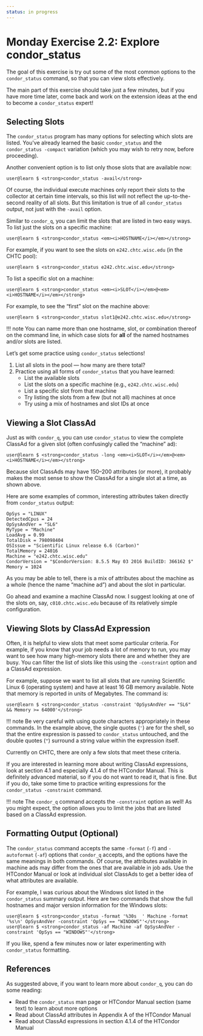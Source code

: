 ```yaml
---
status: in progress
---
```


<style type="text/css"> pre em { font-style: normal; background-color: yellow; } pre strong { font-style: normal; font-weight: bold; color: \#008; } </style>

Monday Exercise 2.2: Explore condor\_status
===========================================

The goal of this exercise is try out some of the most common options to the `condor_status` command, so that you can view slots effectively.

The main part of this exercise should take just a few minutes, but if you have more time later, come back and work on the extension ideas at the end to become a `condor_status` expert!

Selecting Slots
---------------

The `condor_status` program has many options for selecting which slots are listed. You've already learned the basic `condor_status` and the `condor_status -compact` variation (which you may wish to retry now, before proceeding).

Another convenient option is to list only those slots that are available now:

``` console
user@learn $ <strong>condor_status -avail</strong>
```

Of course, the individual execute machines only report their slots to the collector at certain time intervals, so this list will not reflect the up-to-the-second reality of all slots. But this limitation is true of all `condor_status` output, not just with the `-avail` option.

Similar to `condor_q`, you can limit the slots that are listed in two easy ways. To list just the slots on a specific machine:

``` console
user@learn $ <strong>condor_status <em><i>HOSTNAME</i></em></strong>
```

For example, if you want to see the slots on `e242.chtc.wisc.edu` (in the CHTC pool):

``` console
user@learn $ <strong>condor_status e242.chtc.wisc.edu</strong>
```

To list a specific slot on a machine:

``` console
user@learn $ <strong>condor_status <em><i>SLOT</i></em>@<em><i>HOSTNAME</i></em></strong>
```

For example, to see the “first” slot on the machine above:

``` console
user@learn $ <strong>condor_status slot1@e242.chtc.wisc.edu</strong>
```

!!! note
    You can name more than one hostname, slot, or combination thereof on the command line, in which case slots for
    **all** of the named hostnames and/or slots are listed.

Let’s get some practice using `condor_status` selections!

1.  List all slots in the pool — how many are there total?
2.  Practice using all forms of `condor_status` that you have learned:
    -   List the available slots
    -   List the slots on a specific machine (e.g., `e242.chtc.wisc.edu`)
    -   List a specific slot from that machine
    -   Try listing the slots from a few (but not all) machines at once
    -   Try using a mix of hostnames and slot IDs at once

Viewing a Slot ClassAd
----------------------

Just as with `condor_q`, you can use `condor_status` to view the complete ClassAd for a given slot (often confusingly called the “machine” ad):

``` console
user@learn $ <strong>condor_status -long <em><i>SLOT</i></em>@<em><i>HOSTNAME</i></em></strong>
```

Because slot ClassAds may have 150–200 attributes (or more), it probably makes the most sense to show the ClassAd for a single slot at a time, as shown above.

Here are some examples of common, interesting attributes taken directly from `condor_status` output:

``` file
OpSys = "LINUX"
DetectedCpus = 24
OpSysAndVer = "SL6"
MyType = "Machine"
LoadAvg = 0.99
TotalDisk = 798098404
OSIssue = "Scientific Linux release 6.6 (Carbon)"
TotalMemory = 24016
Machine = "e242.chtc.wisc.edu"
CondorVersion = "$CondorVersion: 8.5.5 May 03 2016 BuildID: 366162 $"
Memory = 1024
```

As you may be able to tell, there is a mix of attributes about the machine as a whole (hence the name “machine ad”) and about the slot in particular.

Go ahead and examine a machine ClassAd now. I suggest looking at one of the slots on, say, `c010.chtc.wisc.edu` because of its relatively simple configuration.

Viewing Slots by ClassAd Expression
-----------------------------------

Often, it is helpful to view slots that meet some particular criteria. For example, if you know that your job needs a lot of memory to run, you may want to see how many high-memory slots there are and whether they are busy. You can filter the list of slots like this using the `-constraint` option and a ClassAd expression.

For example, suppose we want to list all slots that are running Scientific Linux 6 (operating system) and have at least 16 GB memory available. Note that memory is reported in units of Megabytes. The command is:

``` console
user@learn $ <strong>condor_status -constraint 'OpSysAndVer == "SL6" && Memory >= 64000'</strong>
```

!!! note
    Be very careful with using quote characters appropriately in these commands.
    In the example above, the single quotes (`'`) are for the shell, so that the entire expression is passed to
    `condor_status` untouched, and the double quotes (`"`) surround a string value within the expression itself.

Currently on CHTC, there are only a few slots that meet these criteria.

If you are interested in learning more about writing ClassAd expressions, look at section 4.1 and especially 4.1.4 of the HTCondor Manual. This is definitely advanced material, so if you do not want to read it, that is fine. But if you do, take some time to practice writing expressions for the `condor_status -constraint` command.

!!! note
    The `condor_q` command accepts the `-constraint` option as well!
    As you might expect, the option allows you to limit the jobs that are listed based on a ClassAd expression.

Formatting Output (Optional)
----------------------------

The `condor_status` command accepts the same `-format` (`-f`) and `-autoformat` (`-af`) options that `condor_q` accepts, and the options have the same meanings in both commands. Of course, the attributes available in machine ads may differ from the ones that are available in job ads. Use the HTCondor Manual or look at individual slot ClassAds to get a better idea of what attributes are available.

For example, I was curious about the Windows slot listed in the `condor_status` summary output. Here are two commands that show the full hostnames and major version information for the Windows slots:

``` console
user@learn $ <strong>condor_status -format '%30s  ' Machine -format '%s\n' OpSysAndVer -constraint 'OpSys == "WINDOWS"'</strong>
user@learn $ <strong>condor_status -af Machine -af OpSysAndVer -constraint 'OpSys == "WINDOWS"'</strong>
```

If you like, spend a few minutes now or later experimenting with `condor_status` formatting.

References
----------

As suggested above, if you want to learn more about `condor_q`, you can do some reading:

-   Read the `condor_status` man page or HTCondor Manual section (same text) to learn about more options
-   Read about ClassAd attributes in Appendix A of the HTCondor Manual
-   Read about ClassAd expressions in section 4.1.4 of the HTCondor Manual


